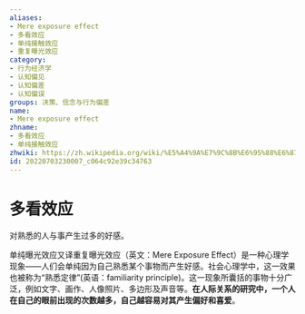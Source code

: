 ```yaml
---
aliases:
- Mere exposure effect
- 多看效应
- 单纯接触效应
- 重复曝光效应
category:
- 行为经济学
- 认知偏见
- 认知偏差
- 认知偏误
groups: 决策、信念与行为偏差
name:
- Mere exposure effect
zhname:
- 多看效应
- 单纯接触效应
zhwiki: https://zh.wikipedia.org/wiki/%E5%A4%9A%E7%9C%8B%E6%95%88%E6%87%89
id: 20220703230007_c064c92e39c34763
---
```


# 多看效应

对熟悉的人与事产生过多的好感。

单纯曝光效应又译重复曝光效应（英文：Mere Exposure Effect）是一种心理学现象——人们会单纯因为自己熟悉某个事物而产生好感。社会心理学中，这一效果也被称为“熟悉定律”(英语：familiarity principle)。这一现象所囊括的事物十分广泛，例如文字、画作、人像照片、多边形及声音等。**在人际关系的研究中，一个人在自己的眼前出现的次数越多，自己越容易对其产生偏好和喜爱**。
